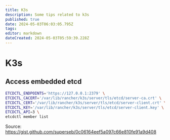 ```yaml
---
title: K3s
description: Some tips related to k3s
published: true
date: 2024-05-03T06:03:05.795Z
tags: 
editor: markdown
dateCreated: 2024-05-03T05:59:39.228Z
---
```


# K3s

## Access embedded etcd
```bash
ETCDCTL_ENDPOINTS='https://127.0.0.1:2379' \
ETCDCTL_CACERT='/var/lib/rancher/k3s/server/tls/etcd/server-ca.crt' \
ETCDCTL_CERT='/var/lib/rancher/k3s/server/tls/etcd/server-client.crt' \
ETCDCTL_KEY='/var/lib/rancher/k3s/server/tls/etcd/server-client.key' \
ETCDCTL_API=3 \
etcdctl member list
```
Source: https://gist.github.com/superseb/0c06164eef5a097c66e810fe91a9d408